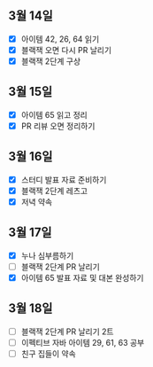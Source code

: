 ## 3월 14일

- [x] 아이템 42, 26, 64 읽기
- [x] 블랙잭 오면 다시 PR 날리기
- [x] 블랙잭 2단계 구상

## 3월 15일

- [x] 아이템 65 읽고 정리
- [x] PR 리뷰 오면 정리하기

## 3월 16일

- [x] 스터디 발표 자료 준비하기
- [x] 블랙잭 2단계 레츠고
- [x] 저녁 약속

## 3월 17일

- [x] 누나 심부름하기
- [ ] 블랙잭 2단계 PR 날리기
- [x] 아이템 65 발표 자료 및 대본 완성하기

## 3월 18일

- [ ] 블랙잭 2단계 PR 날리기 2트
- [ ] 이펙티브 자바 아이템 29, 61, 63 공부
- [ ] 친구 집들이 약속
